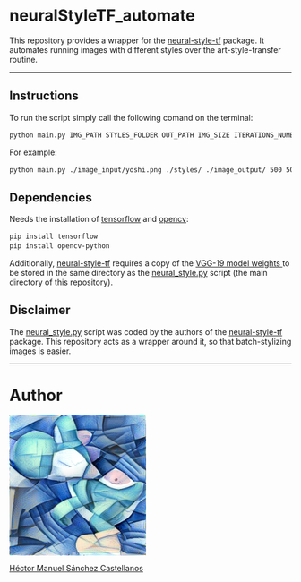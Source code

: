 # neuralStyleTF_automate

This repository provides a wrapper for the [neural-style-tf](https://github.com/cysmith/neural-style-tf) package. It automates running images with different styles over the art-style-transfer routine.

<hr>

##  Instructions

To run the script simply call the following comand on the terminal:

```bash
python main.py IMG_PATH STYLES_FOLDER OUT_PATH IMG_SIZE ITERATIONS_NUMBER
```

For example:

```bash
python main.py ./image_input/yoshi.png ./styles/ ./image_output/ 500 500
```


##  Dependencies

Needs the installation of [tensorflow](https://www.tensorflow.org/install/pip) and [opencv](https://pypi.org/project/opencv-python/):

```bash
pip install tensorflow
pip install opencv-python
```

Additionally, [neural-style-tf](https://github.com/cysmith/neural-style-tf) requires a copy of the [VGG-19 model weights ](http://www.vlfeat.org/matconvnet/models/imagenet-vgg-verydeep-19.mat) to be stored in the same directory as the [neural_style.py](https://github.com/Chipdelmal/neuralStyleTF_automate/blob/master/neural_style.py) script (the main directory of this repository).

##  Disclaimer

The [neural_style.py](https://github.com/Chipdelmal/neuralStyleTF_automate/blob/master/neural_style.py) script was coded by the authors of the [neural-style-tf](https://github.com/cysmith/neural-style-tf) package. This repository acts as a wrapper around it, so that batch-stylizing images is easier.

<hr>

# Author

<img src="./media/yoshi.png" height="250px" align="middle"><br>

[Héctor Manuel Sánchez Castellanos](https://chipdelmal.github.io/)
